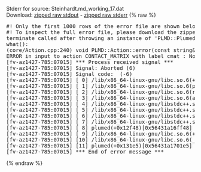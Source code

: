 Stderr for source:  Steinhardt.md_working_17.dat   
Download: [zipped raw stdout](Steinhardt.md_working_17.dat.plumed.stdout.txt.zip) - [zipped raw stderr](Steinhardt.md_working_17.dat.plumed.stderr.txt.zip) 
{% raw %}
<pre>
#! Only the first 1000 rows of the error file are shown below
#! To inspect the full error file, please download the zipped raw stderr file above
terminate called after throwing an instance of 'PLMD::Plumed::ExceptionError'
what():
(core/Action.cpp:240) void PLMD::Action::error(const string&) const
ERROR in input to action CONTACT_MATRIX with label cmat : No atoms have been read in
[fv-az1427-785:07015] *** Process received signal ***
[fv-az1427-785:07015] Signal: Aborted (6)
[fv-az1427-785:07015] Signal code:  (-6)
[fv-az1427-785:07015] [ 0] /lib/x86_64-linux-gnu/libc.so.6(+0x42520)[0x7fd597042520]
[fv-az1427-785:07015] [ 1] /lib/x86_64-linux-gnu/libc.so.6(pthread_kill+0x12c)[0x7fd5970969fc]
[fv-az1427-785:07015] [ 2] /lib/x86_64-linux-gnu/libc.so.6(raise+0x16)[0x7fd597042476]
[fv-az1427-785:07015] [ 3] /lib/x86_64-linux-gnu/libc.so.6(abort+0xd3)[0x7fd5970287f3]
[fv-az1427-785:07015] [ 4] /lib/x86_64-linux-gnu/libstdc++.so.6(+0xa2b9e)[0x7fd5974a2b9e]
[fv-az1427-785:07015] [ 5] /lib/x86_64-linux-gnu/libstdc++.so.6(+0xae20c)[0x7fd5974ae20c]
[fv-az1427-785:07015] [ 6] /lib/x86_64-linux-gnu/libstdc++.so.6(+0xae277)[0x7fd5974ae277]
[fv-az1427-785:07015] [ 7] /lib/x86_64-linux-gnu/libstdc++.so.6(__cxa_rethrow+0x4b)[0x7fd5974ae52b]
[fv-az1427-785:07015] [ 8] plumed(+0x12f48)[0x56431a16ff48]
[fv-az1427-785:07015] [ 9] /lib/x86_64-linux-gnu/libc.so.6(+0x29d90)[0x7fd597029d90]
[fv-az1427-785:07015] [10] /lib/x86_64-linux-gnu/libc.so.6(__libc_start_main+0x80)[0x7fd597029e40]
[fv-az1427-785:07015] [11] plumed(+0x131e5)[0x56431a1701e5]
[fv-az1427-785:07015] *** End of error message ***
</pre>
{% endraw %}
